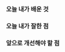 <h3> <b> 오늘 내가 배운 것 </b> </h3>



<h3> <b> 오늘 내가 잘한 점 </b> </h3>



<h3> <b> 앞으로 개선해야 할 점 </b> </h3>
